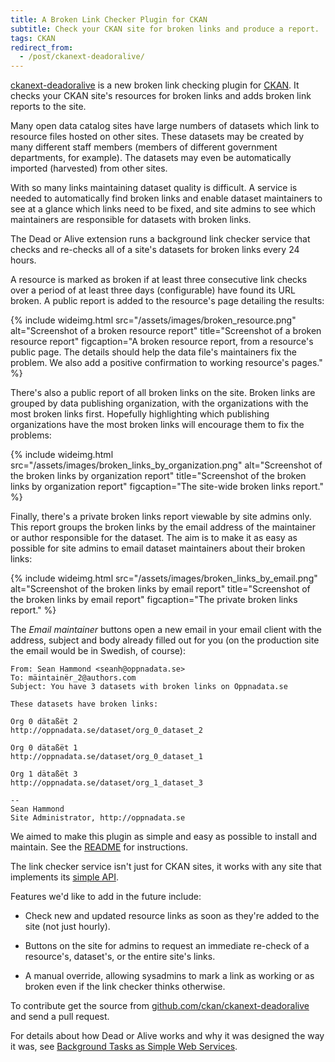 ```yaml
---
title: A Broken Link Checker Plugin for CKAN
subtitle: Check your CKAN site for broken links and produce a report.
tags: CKAN
redirect_from:
  - /post/ckanext-deadoralive/
---
```


[ckanext-deadoralive](https://github.com/ckan/ckanext-deadoralive) is a new
broken link checking plugin for [CKAN](http://ckan.org/). It checks your CKAN
site's resources for broken links and adds broken link reports to the site.

Many open data catalog sites have large numbers of datasets which link to
resource files hosted on other sites. These datasets may be created by many
different staff members (members of different government departments, for
example).  The datasets may even be automatically imported (harvested) from
other sites.

With so many links maintaining dataset quality is difficult.
A service is needed to automatically find broken links and enable dataset
maintainers to see at a glance which links need to be fixed, and site admins to
see which maintainers are responsible for datasets with broken links.

The Dead or Alive extension runs a background link checker service that checks
and re-checks all of a site's datasets for broken links every 24 hours.

A resource is marked as broken if at least three consecutive link checks over a
period of at least three days (configurable) have found its URL broken.
A public report is added to the resource's page detailing the results:

{% include wideimg.html src="/assets/images/broken_resource.png" alt="Screenshot of a broken resource report" title="Screenshot of a broken resource report" figcaption="A broken resource report, from a resource's public page. The details should help the data file's maintainers fix the problem. We also add a positive confirmation to working resource's pages." %}

There's also a public report of all broken links on the site. Broken links are
grouped by data publishing organization, with the organizations with the most
broken links first. Hopefully highlighting which publishing organizations have
the most broken links will encourage them to fix the problems:

{% include wideimg.html src="/assets/images/broken_links_by_organization.png" alt="Screenshot of the broken links by organization report" title="Screenshot of the broken links by organization report" figcaption="The site-wide broken links report." %}

Finally, there's a private broken links report viewable by site admins only.
This report groups the broken links by the email address of the maintainer or
author responsible for the dataset. The aim is to make it as easy as possible
for site admins to email dataset maintainers about their broken links:

{% include wideimg.html src="/assets/images/broken_links_by_email.png" alt="Screenshot of the broken links by email report" title="Screenshot of the broken links by email report" figcaption="The private broken links report." %}

The _Email maintainer_ buttons open a new email in your email client with the
address, subject and body already filled out for you (on the production site
the email would be in Swedish, of course):

    From: Sean Hammond <seanh@oppnadata.se>
    To: mäintainër_2@authors.com
    Subject: You have 3 datasets with broken links on Oppnadata.se

    These datasets have broken links:

    Org 0 dätaßët 2
    http://oppnadata.se/dataset/org_0_dataset_2

    Org 0 dätaßët 1
    http://oppnadata.se/dataset/org_0_dataset_1

    Org 1 dätaßët 3
    http://oppnadata.se/dataset/org_1_dataset_3

    -- 
    Sean Hammond
    Site Administrator, http://oppnadata.se

We aimed to make this plugin as simple and easy as possible to install and
maintain. See the [README](https://github.com/ckan/ckanext-deadoralive)
for instructions.

The link checker service isn't just for CKAN sites, it works with any site that
implements its [simple API](https://github.com/ckan/deadoralive#api).

Features we'd like to add in the future include:

* Check new and updated resource links as soon as they're added to the site
  (not just hourly).

* Buttons on the site for admins to request an immediate re-check of a
  resource's, dataset's, or the entire site's links.

* A manual override, allowing sysadmins to mark a link as working or as broken
  even if the link checker thinks otherwise.

To contribute get the source from [github.com/ckan/ckanext-deadoralive](https://github.com/ckan/ckanext-deadoralive)
and send a pull request.

For details about how Dead or Alive works and why it was designed the way it
was, see [Background Tasks as Simple Web Services](/posts/background-tasks-as-simple-web-services).
